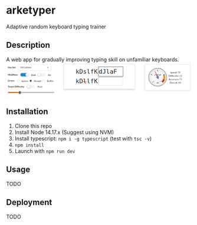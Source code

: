 # arketyper
Adaptive random keyboard typing trainer

## Description
A web app for gradually improving typing skill on unfamiliar keyboards.  
![Main Screenshot](./public/docs/screenshot-main.png)

## Installation
1. Clone this repo
2. Install Node 14.17.x (Suggest using NVM)
3. Install typescript: `npm i -g typescript` (test with `tsc -v`)
4. `npm install`
5. Launch with `npm run dev`

## Usage
TODO

## Deployment
TODO
